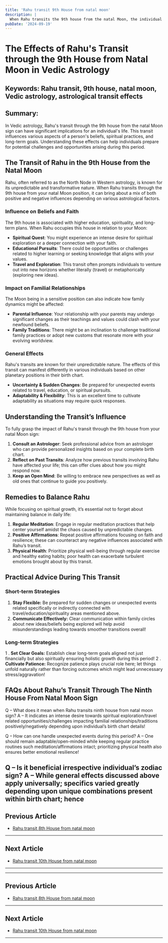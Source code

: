 ```yaml
---
title: 'Rahu transit 9th House from natal moon'
description: |
  When Rahu transits the 9th house from the natal Moon, the individual may experience financial difficulties, involvement in sinful acts, and strained relationships with family. There may be a tendency towards black magic and a departure from righteous deeds.
pubDate: '2024-09-19'
---
```


# The Effects of Rahu's Transit through the 9th House from Natal Moon in Vedic Astrology

## Keywords: Rahu transit, 9th house, natal moon, Vedic astrology, astrological transit effects

## Summary:
In Vedic astrology, Rahu's transit through the 9th house from the natal Moon sign can have significant implications for an individual's life. This transit influences various aspects of a person's beliefs, spiritual practices, and long-term goals. Understanding these effects can help individuals prepare for potential challenges and opportunities arising during this period.

## The Transit of Rahu in the 9th House from the Natal Moon

Rahu, often referred to as the North Node in Western astrology, is known for its unpredictable and transformative nature. When Rahu transits through the 9th house from your natal Moon position, it can bring about a mix of both positive and negative influences depending on various astrological factors.

### Influence on Beliefs and Faith

The 9th house is associated with higher education, spirituality, and long-term plans. When Rahu occupies this house in relation to your Moon:
- **Spiritual Quest**: You might experience an intense desire for spiritual exploration or a deeper connection with your faith.
- **Educational Pursuits**: There could be opportunities or challenges related to higher learning or seeking knowledge that aligns with your values.
- **Travel and Exploration**: This transit often prompts individuals to venture out into new horizons whether literally (travel) or metaphorically (exploring new ideas).

### Impact on Familial Relationships

The Moon being in a sensitive position can also indicate how family dynamics might be affected:
- **Parental Influence**: Your relationship with your parents may undergo significant changes as their teachings and values could clash with your newfound beliefs.
- **Family Traditions**: There might be an inclination to challenge traditional family practices or adopt new customs that resonate more with your evolving worldview.

### General Effects

Rahu's transits are known for their unpredictable nature. The effects of this transit can manifest differently in various individuals based on other planetary positions in their birth chart.
- **Uncertainty & Sudden Changes**: Be prepared for unexpected events related to travel, education, or spiritual pursuits.
- **Adaptability & Flexibility**: This is an excellent time to cultivate adaptability as situations may require quick responses.

## Understanding the Transit’s Influence

To fully grasp the impact of Rahu's transit through the 9th house from your natal Moon sign:
1. **Consult an Astrologer**: Seek professional advice from an astrologer who can provide personalized insights based on your complete birth chart.
2. **Reflect on Past Transits**: Analyze how previous transits involving Rahu have affected your life; this can offer clues about how you might respond now.
3. **Keep an Open Mind**: Be willing to embrace new perspectives as well as old ones that continue to guide you positively.

## Remedies to Balance Rahu

While focusing on spiritual growth, it’s essential not to forget about maintaining balance in daily life:
1. **Regular Meditation**: Engage in regular meditation practices that help center yourself amidst the chaos caused by unpredictable changes.
2. **Positive Affirmations**: Repeat positive affirmations focusing on faith and resilience; these can counteract any negative influences associated with Rahu’s transit.
3. **Physical Health**: Prioritize physical well-being through regular exercise and healthy eating habits; poor health can exacerbate turbulent emotions brought about by this transit.

## Practical Advice During This Transit
### Short-term Strategies
1. **Stay Flexible:** Be prepared for sudden changes or unexpected events related specifically or indirectly connected with travel/education/spirituality areas mentioned above.
2. **Communicate Effectively:** Clear communication within family circles about new ideas/beliefs being explored will help avoid misunderstandings leading towards smoother transitions overall!

### Long-term Strategies
1 . **Set Clear Goals:** Establish clear long-term goals aligned not just financially but also spiritually ensuring holistic growth during this period!
2 . **Cultivate Patience:** Recognize patience plays crucial role here; let things unfold naturally rather than forcing outcomes which might lead unnecessary stress/aggravation!

## FAQs About Rahu’s Transit Through The Ninth House From Natal Moon Sign
Q – What does it mean when Rahu transits ninth house from natal moon sign?
A – It indicates an intense desire towards spiritual exploration/travel related opportunities/challenges impacting familial relationships/traditions positively/negatively depending upon individual’s birth chart details!

Q – How can one handle unexpected events during this period?
A – One should remain adaptable/open-minded while keeping regular practice routines such meditation/affirmations intact; prioritizing physical health also ensures better emotional resilience!

Q – Is it beneficial irrespective individual’s zodiac sign?
A – While general effects discussed above apply universally; specifics varied greatly depending upon unique combinations present within birth chart; hence
---

## Previous Article
- [Rahu transit 8th House from natal moon](200808_Rahu_transit_8th_House_from_natal_moon.md)

---

## Next Article
- [Rahu transit 10th House from natal moon](200810_Rahu_transit_10th_House_from_natal_moon.md)

---
---

## Previous Article
- [Rahu transit 8th House from natal moon](200808_Rahu_transit_8th_House_from_natal_moon.md)

---

## Next Article
- [Rahu transit 10th House from natal moon](200810_Rahu_transit_10th_House_from_natal_moon.md)

---
